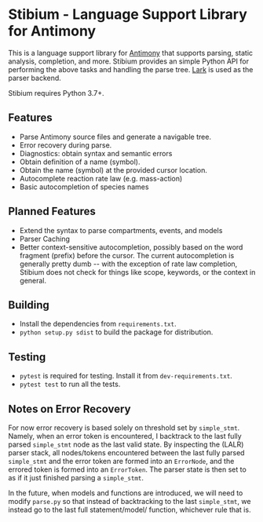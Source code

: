 # Stibium - Language Support Library for Antimony
This is a language support library for [Antimony](https://tellurium.readthedocs.io/en/latest/antimony.html)
that supports parsing, static analysis, completion, and more.
Stibium provides an simple Python API for performing the above tasks and handling the parse tree.
[Lark](https://github.com/lark-parser/lark) is used as the parser backend.

Stibium requires Python 3.7+.

## Features
* Parse Antimony source files and generate a navigable tree.
* Error recovery during parse.
* Diagnostics: obtain syntax and semantic errors
* Obtain definition of a name (symbol).
* Obtain the name (symbol) at the provided cursor location.
* Autocomplete reaction rate law (e.g. mass-action)
* Basic autocompletion of species names

## Planned Features
* Extend the syntax to parse compartments, events, and models
* Parser Caching
* Better context-sensitive autocompletion, possibly based on the word fragment (prefix) before the
cursor. The current autocompletion is generally pretty dumb -- with the exception of rate law
completion, Stibium does not check for things like scope, keywords, or the context in general.

## Building
* Install the dependencies from `requirements.txt`.
* `python setup.py sdist` to build the package for distribution.

## Testing
* `pytest` is required for testing. Install it from `dev-requirements.txt`.
* `pytest test` to run all the tests.

## Notes on Error Recovery
For now error recovery is based solely on threshold set by `simple_stmt`. Namely, when an error
token is encountered, I backtrack to the last fully parsed `simple_stmt` node as the last valid
state. By inspecting the (LALR) parser stack, all nodes/tokens encountered between the last fully
parsed `simple_stmt` and the error token are formed into an `ErrorNode`, and the errored token is
formed into an `ErrorToken`. The parser state is then set to as if it just finished parsing a
`simple_stmt`.

In the future, when models and functions are introduced, we will need to modify `parse.py` so that
instead of backtracking to the last `simple_stmt`, we instead go to the last full statement/model/
function, whichever rule that is.
